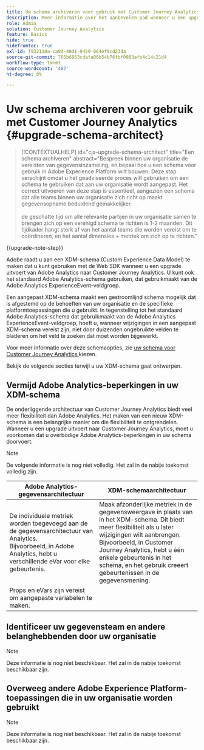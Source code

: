 ```yaml
---
title: Uw schema archiveren voor gebruik met Customer Journey Analytics
description: Meer informatie over het aanbevolen pad wanneer u een upgrade uitvoert van Adobe Analytics naar Customer Journey Analytics
role: Admin
solution: Customer Journey Analytics
feature: Basics
hide: true
hidefromtoc: true
exl-id: f932110a-ca9d-40d1-9459-064ef9cd23da
source-git-commit: 765b6863cdafa06b54b76fbf0983afb4c14c21d4
workflow-type: tm+mt
source-wordcount: '487'
ht-degree: 0%

---
```


# Uw schema archiveren voor gebruik met Customer Journey Analytics {#upgrade-schema-architect}

<!-- markdownlint-disable MD034 -->

>[!CONTEXTUALHELP]
>id="cja-upgrade-schema-architect"
>title="Een schema archiveren"
>abstract="Bespreek binnen uw organisatie de vereisten van gegevensinzameling, en bepaal hoe u een schema voor gebruik in Adobe Experience Platform wilt bouwen. Deze stap verschijnt omdat u het geadviseerde proces wilt gebruiken om een schema te gebruiken dat aan uw organisatie wordt aangepast. Het correct uitvoeren van deze stap is essentieel, aangezien een schema dat alle teams binnen uw organisatie zich richt op maakt gegevensopname beduidend gemakkelijker.<br><br> de geschatte tijd om alle relevante partijen in uw organisatie samen te brengen zich op een verenigd schema te richten is 1-2 maanden. Dit tijdkader hangt sterk af van het aantal teams die worden vereist om te coördineren, en het aantal dimensies + metriek om zich op te richten."

<!-- markdownlint-enable MD034 -->

{{upgrade-note-step}}

Adobe raadt u aan een XDM-schema (Custom Experience Data Model) te maken dat u kunt gebruiken met de Web SDK wanneer u een upgrade uitvoert van Adobe Analytics naar Customer Journey Analytics. U kunt ook het standaard Adobe Analytics-schema gebruiken, dat gebruikmaakt van de Adobe Analytics ExperienceEvent-veldgroep.

Een aangepast XDM-schema maakt een gestroomlijnd schema mogelijk dat is afgestemd op de behoeften van uw organisatie en de specifieke platformtoepassingen die u gebruikt. In tegenstelling tot het standaard Adobe Analytics-schema dat gebruikmaakt van de Adobe Analytics ExperienceEvent-veldgroep, hoeft u, wanneer wijzigingen in een aangepast XDM-schema vereist zijn, niet door duizenden ongebruikte velden te bladeren om het veld te zoeken dat moet worden bijgewerkt.

Voor meer informatie over deze schemaopties, zie [ uw schema voor Customer Journey Analytics ](/help/getting-started/cja-upgrade/cja-upgrade-schema-existing.md) kiezen.

Bekijk de volgende secties terwijl u uw XDM-schema gaat ontwerpen.

## Vermijd Adobe Analytics-beperkingen in uw XDM-schema

De onderliggende architectuur van Customer Journey Analytics biedt veel meer flexibiliteit dan Adobe Analytics. Het maken van een nieuw XDM-schema is een belangrijke manier om die flexibiliteit te ontgrendelen. Wanneer u een upgrade uitvoert naar Customer Journey Analytics, moet u voorkomen dat u overbodige Adobe Analytics-beperkingen in uw schema doorvoert.

>[!NOTE]
>
>De volgende informatie is nog niet volledig. Het zal in de nabije toekomst volledig zijn.

| Adobe Analytics-gegevensarchitectuur | XDM-schemaarchitectuur |
|---------|----------|
| De individuele metriek worden toegevoegd aan de de gegevensarchitectuur van Analytics.<br/> Bijvoorbeeld, in Adobe Analytics, hebt u verschillende eVar voor elke gebeurtenis. | Maak afzonderlijke metriek in de gegevensweergave in plaats van in het XDM-schema. Dit biedt meer flexibiliteit als u later wijzigingen wilt aanbrengen.<br/> Bijvoorbeeld, in Customer Journey Analytics, hebt u één enkele gebeurtenis in het schema, en het gebruik creeert gebeurtenissen in de gegevensmening. |
| Props en eVars zijn vereist om aangepaste variabelen te maken. |  |

## Identificeer uw gegevensteam en andere belanghebbenden door uw organisatie

>[!NOTE]
>
>Deze informatie is nog niet beschikbaar. Het zal in de nabije toekomst beschikbaar zijn.

## Overweeg andere Adobe Experience Platform-toepassingen die in uw organisatie worden gebruikt

>[!NOTE]
>
>Deze informatie is nog niet beschikbaar. Het zal in de nabije toekomst beschikbaar zijn.
